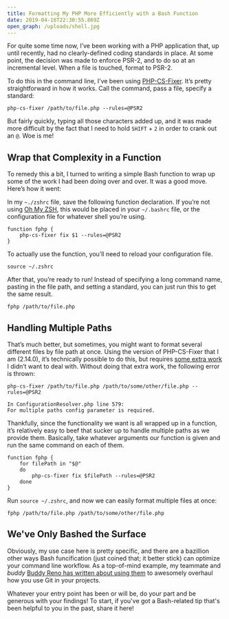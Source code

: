 ```yaml
---
title: Formatting My PHP More Efficiently with a Bash Function
date: 2019-04-16T22:30:55.869Z
open_graph: /uploads/shell.jpg
---
```


For quite some time now, I’ve been working with a PHP application that, up until recently, had no clearly-defined coding standards in place. At some point, the decision was made to enforce PSR-2, and to do so at an incremental level. When a file is touched, format to PSR-2. 

To do this in the command line, I’ve been using [PHP-CS-Fixer](https://github.com/FriendsOfPHP/PHP-CS-Fixer). It’s pretty straightforward in how it works. Call the command, pass a file, specify a standard:

```
php-cs-fixer /path/to/file.php --rules=@PSR2
```

But fairly quickly, typing all those characters added up, and it was made more difficult by the fact that I need to hold `SHIFT` + `2`  in order to crank out an `@`. Woe is me!

## Wrap that Complexity in a Function

To remedy this a bit, I turned to writing a simple Bash function to wrap up some of the work I had been doing over and over. It was a good move. Here’s how it went:

In my `~./zshrc` file, save the following function declaration. If you’re not using [Oh My ZSH](https://ohmyz.sh/), this would be placed in your `~/.bashrc` file, or the configuration file for whatever shell you’re using.

```
function fphp {
    php-cs-fixer fix $1 --rules=@PSR2
}
```

To actually use the function, you’ll need to reload your configuration file.

```
source ~/.zshrc
```

After that, you’re ready to run! Instead of specifying a long command name, pasting in the file path, and setting a standard, you can just run this to get the same result. 

```
fphp /path/to/file.php
```

## Handling Multiple Paths

That’s much better, but sometimes, you might want to format several different files by file path at once. Using the version of PHP-CS-Fixer that I am (2.14.0), it’s technically possible to do this, but requires [some extra work](https://github.com/FriendsOfPHP/PHP-CS-Fixer/issues/2390) I didn’t want to deal with. Without doing that extra work, the following error is thrown:

```
php-cs-fixer /path/to/file.php /path/to/some/other/file.php --rules=@PSR2
```

```
In ConfigurationResolver.php line 579:
For multiple paths config parameter is required.
```

Thankfully, since the functionality we want is all wrapped up in a function, it’s relatively easy to beef that sucker up to handle multiple paths as we provide them. Basically, take whatever arguments our function is given and run the same command on each of them.

```
function fphp {
    for filePath in "$@"
    do
        php-cs-fixer fix $filePath --rules=@PSR2
    done
}
```

Run `source ~/.zshrc`, and now we can easily format multiple files at once: 

```
fphp /path/to/file.php /path/to/some/other/file.php
```

## We've Only Bashed the Surface

Obviously, my use case here is pretty specific, and there are a bazillion other ways Bash funcification (just coined that; it better stick) can optimize your command line workflow. As a top-of-mind example, my teammate and _buddy_ [Buddy Reno has written about using them](https://medium.freecodecamp.org/bash-shortcuts-to-enhance-your-git-workflow-5107d64ea0ff) to awesomely overhaul how you use Git in your projects. 

Whatever your entry point has been or will be, do your part and be generous with your findings! To start, if you've got a Bash-related tip that's been helpful to you in the past, share it here!

